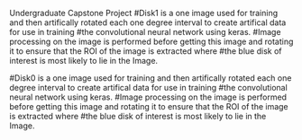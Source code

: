 Undergraduate Capstone Project
#Disk1 is a one image used for training and then artifically rotated each one degree interval to create artifical data for use in training 
#the convolutional neural network using keras. 
#Image processing on the image is performed before getting this image and rotating it to ensure that the ROI of the image is extracted where
#the blue disk of interest is most likely to lie in the Image. 

#Disk0 is a one image used for training and then artifically rotated each one degree interval to create artifical data for use in training 
#the convolutional neural network using keras. 
#Image processing on the image is performed before getting this image and rotating it to ensure that the ROI of the image is extracted where
#the blue disk of interest is most likely to lie in the Image. 
